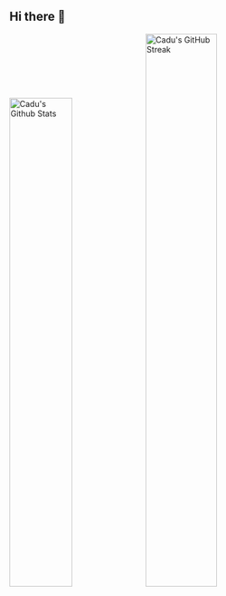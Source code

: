 ## Hi there 👋


<div>
    <img alt="Cadu's Github Stats" width="47%" src="https://github-readme-stats.vercel.app/api?username=Mordegb&show_icons=true&theme=nord&count_private=true&hide_border=true">
    <img alt="Cadu's GitHub Streak" width="50%" src="https://github-readme-streak-stats.herokuapp.com/?user=Mordegb&theme=Nord&hide_border=true">
</div>

<!--
**Mordegb/Mordegb** is a ✨ _special_ ✨ repository because its `README.md` (this file) appears on your GitHub profile.

Here are some ideas to get you started:

- 🔭 I’m currently working on ...
- 🌱 I’m currently learning ...
- 👯 I’m looking to collaborate on ...
- 🤔 I’m looking for help with ...
- 💬 Ask me about ...
- 📫 How to reach me: ...
- 😄 Pronouns: ...
- ⚡ Fun fact: ...
-->
